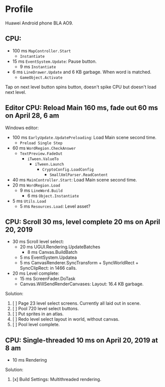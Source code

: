 # Profile

Huawei Android phone BLA AO9.

## CPU: 

- 100 ms `MapController.Start`
    - `Instantiate`
- 15 ms `EventSystem.Update`: Pause button.
    - 9 ms `Instantiate`
- 6 ms `LineDrawer.Update` and 6 KB garbage. When word is matched.
    - `GameObject.Activate`

Tap on next level button spins button, doesn't spike CPU but doesn't load next level.

## Editor CPU: Reload Main 160 ms, fade out 60 ms on April 28, 6 am

Windows editor:

- 100 ms `EarlyUpdate.UpdatePreloading`: Load Main scene second time.
    - `Preload Single Step`
- 60 ms `WordRegion.CheckAnswer`
    - `TextPreview.FadeOut`
        - `iTween.ValueTo`
            - `iTween.Launch`
                - `CryptoConfig.LoadConfig`
                    - `SmallXmlParser.ReadContent`
- 40 ms `MainController.Start`: Load Main scene second time.
- 20 ms `WordRegion.Load`
    - 9 ms `LineWord.Build`
        - 6 ms `Object.Instantiate`
- 5 ms `Utils.Load`
    - 5 ms `Resources.Load`: Level asset?

## CPU: Scroll 30 ms, level complete 20 ms on April 20, 2019

- 30 ms Scroll level select:
    - 20 ms UGUI.Rendering.UpdateBatches
        - 8 ms Canvas.BuildBatch
    - 5 ms EventSystem.Updatea
    - 5 ms CanvasRenderer.SyncTransform + SyncWorldRect + SyncClipRect: in 1466 calls.
- 20 ms Level complete:
    - 15 ms ScreenFader.DoTask
    - Canvas.WillSendRenderCanvases: Layout: 16.4 KB garbage.

Solution:
1. [ ] Page 23 level select screens. Currently all laid out in scene.
1. [ ] Pool 720 level select buttons.
1. [ ] Put sprites in an atlas.
1. [ ] Redo level select layout in world, without canvas.
1. [ ] Pool level complete.

## CPU: Single-threaded 10 ms on April 20, 2019 at 8 am

- 10 ms Rendering

Solution:
1. [x] Build Settings: Multithreaded rendering.

